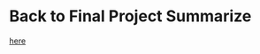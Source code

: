 # Back to Final Project Summarize
[here](/Final_Project_Summarize.md)


<div data-shorthand-embed="demos.shorthandstories.com/embedexample/" data-shorthand-embed-bucket="hosted-accounts"></div>
